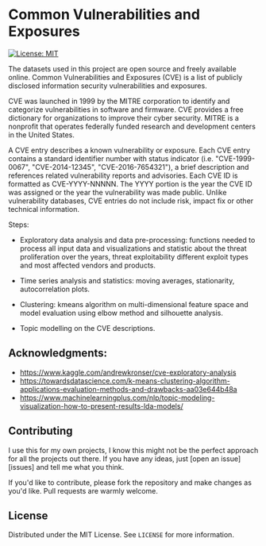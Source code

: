 # Common Vulnerabilities and Exposures

[![License: MIT](https://img.shields.io/badge/License-MIT-yellow.svg)](https://opensource.org/licenses/MIT)

[linkedin-shield]: https://img.shields.io/badge/-LinkedIn-black.svg?style=for-the-badge&logo=linkedin&colorB=555
[linkedin-url]: https://www.linkedin.com/in/voiculaura/

The datasets used in this project are open source and freely available online. Common Vulnerabilities and Exposures (CVE) is a list of publicly disclosed information security vulnerabilities and exposures.

CVE was launched in 1999 by the MITRE corporation to identify and categorize vulnerabilities in software and firmware. CVE provides a free dictionary for organizations to improve their cyber security. MITRE is a nonprofit that operates federally funded research and development centers in the United States.

A CVE entry describes a known vulnerability or exposure. Each CVE entry contains a standard identifier number with status indicator (i.e. "CVE-1999-0067", "CVE-2014-12345", "CVE-2016-7654321"), a brief description and references related vulnerability reports and advisories. Each CVE ID is formatted as CVE-YYYY-NNNNN. The YYYY portion is the year the CVE ID was assigned or the year the vulnerability was made public. Unlike vulnerability databases, CVE entries do not include risk, impact fix or other technical information.

Steps:

- Exploratory data analysis and data pre-processing: functions needed to process all input data and visualizations and statistic about the threat proliferation over the years, threat exploitability different exploit types and most affected vendors and products.

- Time series analysis and statistics: moving averages, stationarity, autocorrelation plots. 

- Clustering: kmeans algorithm on multi-dimensional feature space and model evaluation using elbow method and silhouette analysis.

- Topic modelling on the CVE descriptions. 


## Acknowledgments:

- https://www.kaggle.com/andrewkronser/cve-exploratory-analysis
- https://towardsdatascience.com/k-means-clustering-algorithm-applications-evaluation-methods-and-drawbacks-aa03e644b48a
- https://www.machinelearningplus.com/nlp/topic-modeling-visualization-how-to-present-results-lda-models/

## Contributing

I use this for my own projects, I know this might not be the perfect approach for all the projects out there. If you have any ideas, just [open an issue][issues] and tell me what you think.

If you'd like to contribute, please fork the repository and make changes as you'd like. Pull requests are warmly welcome.

## License

Distributed under the MIT License. See `LICENSE` for more information.
